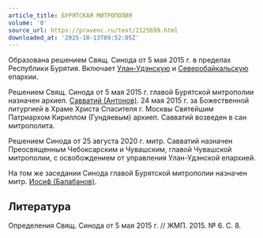 ```yaml
---
article_title: БУРЯТСКАЯ МИТРОПОЛИЯ
volume: '0'
source_url: https://pravenc.ru/text/2125699.html
downloaded_at: '2025-10-13T09:52:05Z'
---
```


Образована решением Свящ. Синода от 5 мая 2015 г. в пределах Республики Бурятия. Включает [Улан-Удэнскую](https://pravenc.ru/text/Улан-Удэнскую.html) и [Северобайкальскую](https://pravenc.ru/text/Северобайкальскую.html) епархии.

Решением Свящ. Синода от 5 мая 2015 г. главой Бурятской митрополии назначен архиеп. [Савватий (Антонов)](<https://pravenc.ru/text/Савватий (Антонов).html>). 24 мая 2015 г. за Божественной литургией в Храме Христа Спасителя г. Москвы Святейшим Патриархом Кириллом (Гундяевым) архиеп. Савватий возведен в сан митрополита.

Решением Синода от 25 августа 2020 г. митр. Савватий назначен Преосвященным Чебоксарским и Чувашским, главой Чувашской митрополии, с освобождением от управления Улан-Удэнской епархией.

На том же заседании Синода главой Бурятской митрополии назначен митр. [Иосиф (Балабанов)](<https://pravenc.ru/text/Иосиф (Балабанов).html>).

## Литература

Определения Свящ. Синода от 5 мая 2015 г. // ЖМП. 2015. № 6. С. 8.
